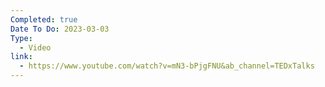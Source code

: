 ```yaml
---
Completed: true
Date To Do: 2023-03-03
Type:
  - Video
link:
  - https://www.youtube.com/watch?v=mN3-bPjgFNU&ab_channel=TEDxTalks
---
```

